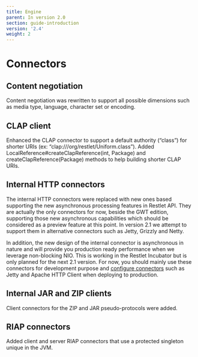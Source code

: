 ```yaml
---
title: Engine
parent: In version 2.0
section: guide-introduction
version: '2.4'
weight: 2
---
```

# Connectors

## Content negotiation

Content negotiation was rewritten to support all possible dimensions
such as media type, language, character set or encoding.

## CLAP client

Enhanced the CLAP connector to support a default authority (“class”) for
shorter URIs (ex: “clap:///org/restlet/Uniform.class”). Added
LocalReference\#createClapReference(int, Package) and
createClapReference(Package) methods to help building shorter CLAP URIs.

## Internal HTTP connectors

The internal HTTP connectors were replaced with new ones based
supporting the new asynchronous processing features in Restlet API.
They are actually the only connectors for now, beside the GWT edition,
supporting those new asynchronous capabilities which should be
considered as a preview feature at this point. In version 2.1 we attempt
to support them in alternative connectors such as Jetty, Grizzly and
Netty.

In addition, the new design of the internal connector is asynchronous in
nature and will provide you production ready performance when we
leverage non-blocking NIO. This is working in the Restlet Incubator but
is only planned for the next 2.1 version. For now, you should mainly use
these connectors for development purpose and [configure connectors](../../../core/base/connectors "Connectors") such
as Jetty and Apache HTTP Client when deploying to production.

## Internal JAR and ZIP clients

Client connectors for the ZIP and JAR pseudo-protocols were added.

## RIAP connectors

Added client and server RIAP connectors that use a protected singleton
unique in the JVM.
